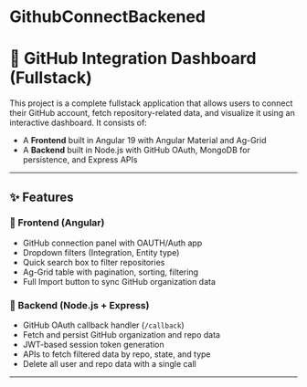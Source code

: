 # GithubConnectBackened

# 🔗 GitHub Integration Dashboard (Fullstack)

This project is a complete fullstack application that allows users to connect their GitHub account, fetch repository-related data, and visualize it using an interactive dashboard. It consists of:

- A **Frontend** built in Angular 19 with Angular Material and Ag-Grid
- A **Backend** built in Node.js with GitHub OAuth, MongoDB for persistence, and Express APIs

---

## ✨ Features

### 🚀 Frontend (Angular)
- GitHub connection panel with OAUTH/Auth app
- Dropdown filters (Integration, Entity type)
- Quick search box to filter repositories
- Ag-Grid table with pagination, sorting, filtering
- Full Import button to sync GitHub organization data

### 🔧 Backend (Node.js + Express)
- GitHub OAuth callback handler (`/callback`)
- Fetch and persist GitHub organization and repo data
- JWT-based session token generation
- APIs to fetch filtered data by repo, state, and type
- Delete all user and repo data with a single call

---
